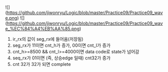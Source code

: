 ![]
(https://github.com/jiwonryu/Logic/blob/master/Practice09/Practice09_wave.png)
![]
(https://github.com/jiwonryu/Logic/blob/master/Practice09/Practice09_wave_%EC%84%A4%EB%AA%85.png)

1. ir_rx의 값이 seg_rx에 들어옴(저장됨)
2. seg_rx가 11이면 cnt_h가 증가, 00이면 cnt_l가 증가
3. cnt_h>=8500 && cnt_l>=4000이면 data code로 state가 넘어감 
4. seq_rx가 01이면 (즉, 상승edge 일때) cnt32가 증가
5. cnt 32가 32가 되면 complete
<!--stackedit_data:
eyJoaXN0b3J5IjpbNDY0NDE3MTExXX0=
-->